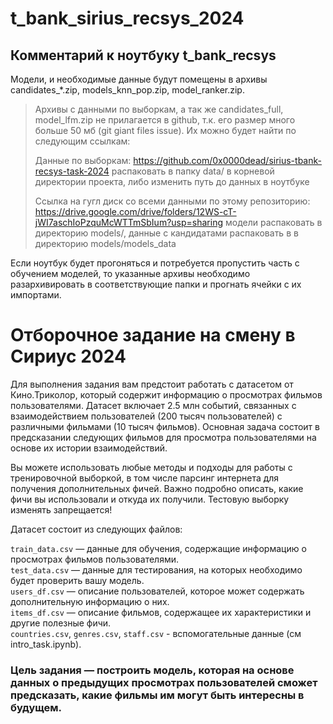 # t_bank_sirius_recsys_2024

## Комментарий к ноутбуку t_bank_recsys

Модели, и необходимые данные будут помещены в архивы 
candidates_*.zip, models_knn_pop.zip, model_ranker.zip. 

> Архивы с данными по выборкам, а так же candidates_full, model_lfm.zip не прилагается в github, т.к. его размер много больше 50 мб (git giant files issue). Их можно будет найти по следующим ссылкам:
>
> Данные по выборкам:
> https://github.com/0x0000dead/sirius-tbank-recsys-task-2024 
> распаковать в папку data/ в корневой директории проекта, либо изменить путь до данных в ноутбуке
>
> Ссылка на гугл диск со всеми данными по этому репозиторию:
> https://drive.google.com/drive/folders/12WS-cT-jWI7aschIoPzquMcWTTmSbIum?usp=sharing
> модели распаковать в директорию models/,
> данные с кандидатами распаковать в в директорию models/models_data

Если ноутбук будет прогоняться и потребуется пропустить часть с обучением моделей, то указанные архивы необходимо разархивировать в соответствующие папки и прогнать ячейки с их импортами.


# Отборочное задание на смену в Сириус 2024
Для выполнения задания вам предстоит работать с датасетом от Кино.Триколор, который содержит информацию о просмотрах фильмов пользователями. Датасет включает 2.5 млн событий, связанных с взаимодействием пользователей (200 тысяч пользователей) с различными фильмами (10 тысяч фильмов). Основная задача состоит в предсказании следующих фильмов для просмотра пользователями на основе их истории взаимодействий.

Вы можете использовать любые методы и подходы для работы с тренировочной выборкой, в том числе парсинг интернета для получения дополнительных фичей. Важно подробно описать, какие фичи вы использовали и откуда их получили. Тестовую выборку изменять запрещается!

Датасет состоит из следующих файлов:

`train_data.csv` — данные для обучения, содержащие информацию о просмотрах фильмов пользователями.  
`test_data.csv` — данные для тестирования, на которых необходимо будет проверить вашу модель.  
`users_df.csv` — описание пользователей, которое может содержать дополнительную информацию о них.  
`items_df.csv` — описание фильмов, содержащее их характеристики и другие полезные фичи.  
`countries.csv`, `genres.csv`, `staff.csv` - вспомогательные данные (см intro_task.ipynb).  

### Цель задания — построить модель, которая на основе данных о предыдущих просмотрах пользователей сможет предсказать, какие фильмы им могут быть интересны в будущем.
